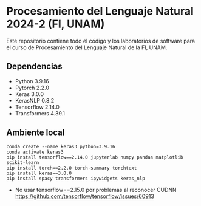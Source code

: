 # Procesamiento del Lenguaje Natural 2024-2 (FI, UNAM)

Este repositorio contiene todo el código y los laboratorios de software para el curso de Procesamiento del Lenguaje Natural de la FI, UNAM.

## Dependencias
- Python 3.9.16
- Pytorch 2.2.0
- Keras 3.0.0
- KerasNLP 0.8.2
- Tensorflow 2.14.0
- Transformers 4.39.1

## Ambiente local
```
conda create --name keras3 python=3.9.16
conda activate keras3
pip install tensorflow==2.14.0 jupyterlab numpy pandas matplotlib scikit-learn
pip install torch==2.2.0 torch-summary torchtext
pip install keras==3.0.0
pip install spacy transformers ipywidgets keras_nlp
```
- No usar tensorflow==2.15.0 por problemas al reconocer CUDNN https://github.com/tensorflow/tensorflow/issues/60913
